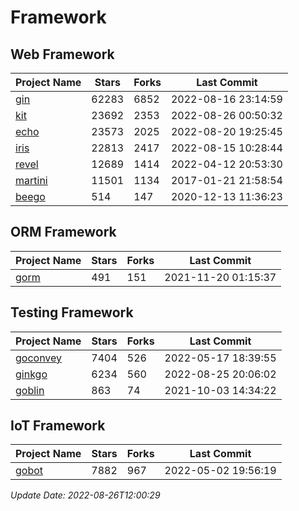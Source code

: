 # Framework

## Web Framework
| Project Name | Stars | Forks | Last Commit |
| ------------ | ----- | ----- | ----------- |
| [gin](https://github.com/gin-gonic/gin) | 62283 | 6852 | 2022-08-16 23:14:59 |
| [kit](https://github.com/go-kit/kit) | 23692 | 2353 | 2022-08-26 00:50:32 |
| [echo](https://github.com/labstack/echo) | 23573 | 2025 | 2022-08-20 19:25:45 |
| [iris](https://github.com/kataras/iris) | 22813 | 2417 | 2022-08-15 10:28:44 |
| [revel](https://github.com/revel/revel) | 12689 | 1414 | 2022-04-12 20:53:30 |
| [martini](https://github.com/go-martini/martini) | 11501 | 1134 | 2017-01-21 21:58:54 |
| [beego](https://github.com/astaxie/beego) | 514 | 147 | 2020-12-13 11:36:23 |

## ORM Framework
| Project Name | Stars | Forks | Last Commit |
| ------------ | ----- | ----- | ----------- |
| [gorm](https://github.com/jinzhu/gorm) | 491 | 151 | 2021-11-20 01:15:37 |

## Testing Framework
| Project Name | Stars | Forks | Last Commit |
| ------------ | ----- | ----- | ----------- |
| [goconvey](https://github.com/smartystreets/goconvey) | 7404 | 526 | 2022-05-17 18:39:55 |
| [ginkgo](https://github.com/onsi/ginkgo) | 6234 | 560 | 2022-08-25 20:06:02 |
| [goblin](https://github.com/franela/goblin) | 863 | 74 | 2021-10-03 14:34:22 |

## IoT Framework
| Project Name | Stars | Forks | Last Commit |
| ------------ | ----- | ----- | ----------- |
| [gobot](https://github.com/hybridgroup/gobot) | 7882 | 967 | 2022-05-02 19:56:19 |

*Update Date: 2022-08-26T12:00:29*